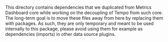 This directory contains dependencies that we duplicated from Metrics Dashboard core while working on the decoupling of Tempo from such core.
The long-term goal is to move these files away from here by replacing them with packages.
As such, they are only temporary and meant to be used internally to this package, please avoid using them for example as dependencies (imports) in other data source plugins.
